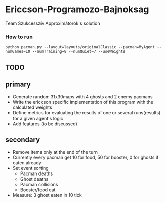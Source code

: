 # Ericcson-Programozo-Bajnoksag
Team Szukcesszív Approximátorok's solution

### How to run
`python pacman.py --layout=layouts/originalClassic --pacman=MyAgent --numGames=10 --numTraining=8 --numQuiet=7 --useWeights`

TODO
-
primary
-
* Generate random 31x30maps with 4 ghosts and 2 enemy pacmans
* Write the ericcson specific implementation of this program with the calculated weights
* Define metrics for evaluating the results of one or several runs(results) for a given agent's logic
* Add features (to be discussed)

secondary
-
* Remove items only at the end of the turn
* Currently every pacman get 10 for food, 50 for booster, 0 for ghosts if eaten already
* Set event sorting
  * Pacman deaths
  * Ghost deaths
  * Pacman collisions
  * Booster/food eat
* Measure: 3 ghost eaten in 10 tick
